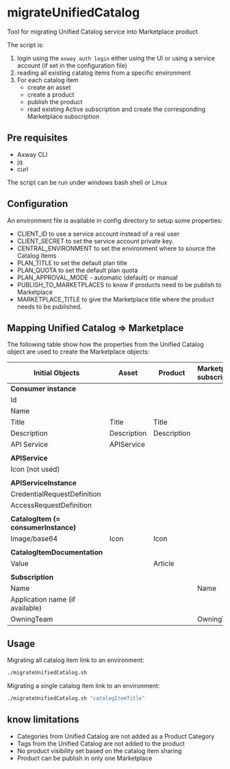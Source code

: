 # migrateUnifiedCatalog

Tool for migrating Unified Catalog service into Marketplace product

The script is:

1. login using the `axway auth login` either using the UI or using a service account (if set in the configuration file)
2. reading all existing catalog items from a specific environment
3. For each catalog item
    * create an asset
    * create a product
    * publish the product
    * read existing Active subscription and create the corresponding Marketplace subscription

## Pre requisites

* Axway CLI
* jq
* curl

The script can be run under windows bash shell or Linux

## Configuration

An environment file is available in config directory to setup some properties:

* CLIENT_ID to use a service account instead of a real user
* CLIENT_SECRET to set the service account private key.
* CENTRAL_ENVIRONMENT to set the environment where to source the Catalog Items
* PLAN_TITLE to set the default plan title
* PLAN_QUOTA to set the default plan quota
* PLAN_APPROVAL_MODE - automatic (default) or manual
* PUBLISH_TO_MARKETPLACES to know if products need to be publish to Marketplace
* MARKETPLACE_TITLE to give the Marketplace title where the product needs to be published.

## Mapping Unified Catalog => Marketplace

The following table show how the properties from the Unified Catalog object are used to create the Marketplace objects:

| Initial Objects                      | Asset                | Product       | Marketplace subscription | Marketplace application |
|------------------------------------|------------------------|---------------|--------------------------|-------------------------|
| **Consumer instance**                |                      |               |                          |                         |
|  Id                                  |                      |               |                          |                         |
|  Name                                |                      |               |                          |                         |
|  Title                               | Title                | Title         |                          |                         |
|  Description                         | Description          | Description   |                          |                         |
|  API Service                         | APIService           |               |                          |                         |
|                                      |                      |               |                          |                         |
| **APIService**                       |                      |               |                          |                         |
|  Icon (not used)                     |                      |               |                          |                         |
|                                      |                      |               |                          |                         |
| **APIServiceInstance**               |                      |               |                          |                         |
|  CredentialRequestDefinition         |                      |               |                          |                         |
|  AccessRequestDefinition             |                      |               |                          |                         |
|                                      |                      |               |                          |                         |
| **CatalogItem (= consumerInstance)** |                      |               |                          |                         |
|  Image/base64                        | Icon                 | Icon          |                          |                         |
|                                      |                      |               |                          |                         |
| **CatalogItemDocumentation**         |                      |               |                          |                         |
|  Value                               |                      | Article       |                          |                         |
|                                      |                      |               |                          |                         |
| **Subscription**                     |                      |               |                          |                         |
|  Name                                |                      |               | Name                     |                         |
|  Application name (if available)     |                      |               |                          | Name                    |
|  OwningTeam                          |                      |               | OwningTeam               | OwningTeam              |

## Usage

Migrating all catalog item link to an environment:

```bash
./migrateUnifiedCatalog.sh
```

Migrating a single catalog item link to an environment:

```bash
./migrateUnifiedCatalog.sh "catalogItemTitle"
```

## know limitations

* Categories from Unified Catalog are not added as a Product Category
* Tags from the Unified Catalog are not added to the product
* No product visibility set based on the catalog item sharing
* Product can be publish in only one Marketplace
